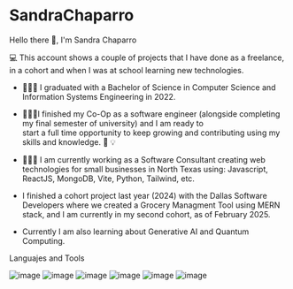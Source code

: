 # SandraChaparro

Hello there 👋, I'm Sandra Chaparro



   💻 This account shows a couple of projects that I have done as a freelance, in a cohort and when I was at school learning new technologies.

  - 👩🏻‍🎓 I graduated with a Bachelor of Science in Computer Science and Information Systems Engineering in 2022.
  - 👩🏼‍💻I finished my Co-Op as a software engineer (alongside completing my final semester of university) and I am ready to    
    start a full time opportunity to keep growing and contributing using my skills and knowledge. 🧠 💡
  - 👩🏻‍🏫 I am currently working as a Software Consultant creating web technologies for small businesses in North Texas using: 
    Javascript, ReactJS, MongoDB, Vite, Python, Tailwind, etc.
  - I finished a cohort project last year (2024) with the Dallas Software Developers where we created a Grocery Managment 
    Tool using MERN stack, and I am currently in my second cohort, as of February 2025.


  - Currently I am also learning about Generative AI and Quantum Computing.
  
  
  
  
  
  
  
 Languajes and Tools 
 
 
 
![image](https://user-images.githubusercontent.com/55746359/222834009-53b54843-f548-4be4-8c48-e6577c4375b3.png)
![image](https://user-images.githubusercontent.com/55746359/222834745-38890fed-3a24-46b2-9b82-6d945b240dba.png)
![image](https://user-images.githubusercontent.com/55746359/222834154-f16757bb-6f47-4bcf-9f5f-d54eb1912113.png)
![image](https://user-images.githubusercontent.com/55746359/222834228-d38265b2-4b6a-45d2-81ea-e40b3057d182.png)
![image](https://user-images.githubusercontent.com/55746359/222834703-d5588562-2595-496c-856f-b5fbf16adb12.png)
![image](https://user-images.githubusercontent.com/55746359/222836732-93fb17ef-f0be-4b7d-aeb2-c178dbae23d9.png)


  

